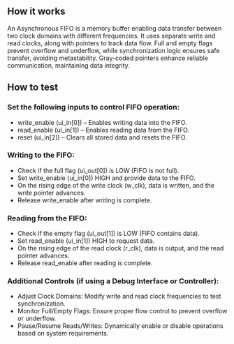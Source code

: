 <!---

This file is used to generate your project datasheet. Please fill in the information below and delete any unused
sections.

You can also include images in this folder and reference them in the markdown. Each image must be less than
512 kb in size, and the combined size of all images must be less than 1 MB.
-->

## How it works

An Asynchronous FIFO is a memory buffer enabling data transfer between two clock domains with different frequencies. It uses separate write and read clocks, along with pointers to track data flow. Full and empty flags prevent overflow and underflow, while synchronization logic ensures safe transfer, avoiding metastability. Gray-coded pointers enhance reliable communication, maintaining data integrity.

## How to test

### Set the following inputs to control FIFO operation:
 - write_enable (ui_in[0]) – Enables writing data into the FIFO.
 - read_enable (ui_in[1]) – Enables reading data from the FIFO.
 - reset (ui_in[2]) – Clears all stored data and resets the FIFO.
 
### Writing to the FIFO:
 - Check if the full flag (ui_out[0]) is LOW (FIFO is not full).
 - Set write_enable (ui_in[0]) HIGH and provide data to the FIFO.
 - On the rising edge of the write clock (w_clk), data is written, and the write pointer advances.
 - Release write_enable after writing is complete.
 
### Reading from the FIFO:
 - Check if the empty flag (ui_out[1]) is LOW (FIFO contains data).
 - Set read_enable (ui_in[1]) HIGH to request data.
 - On the rising edge of the read clock (r_clk), data is output, and the read pointer advances.
 - Release read_enable after reading is complete.

### Additional Controls (if using a Debug Interface or Controller):
 - Adjust Clock Domains: Modify write and read clock frequencies to test synchronization.
 - Monitor Full/Empty Flags: Ensure proper flow control to prevent overflow or underflow.
 - Pause/Resume Reads/Writes: Dynamically enable or disable operations based on system requirements.


